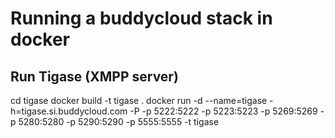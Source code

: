 Running a buddycloud stack in docker
====================================

Run Tigase (XMPP server)
------------------------

cd tigase
docker build -t tigase .
docker run -d --name=tigase -h=tigase.si.buddycloud.com -P -p 5222:5222 -p 5223:5223 -p 5269:5269 -p 5280:5280 -p 5290:5290 -p 5555:5555 -t tigase

